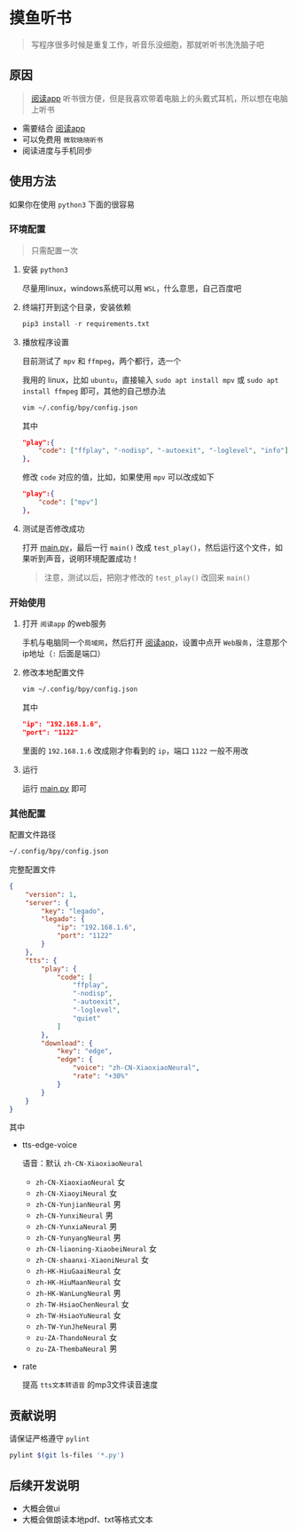 # 摸鱼听书

> 写程序很多时候是重复工作，听音乐没细胞，那就听听书洗洗脑子吧

## 原因

> [阅读app](https://github.com/gedoor/legado) 听书很方便，但是我喜欢带着电脑上的头戴式耳机，所以想在电脑上听书

- 需要结合 [阅读app](https://github.com/gedoor/legado)
- 可以免费用 `微软晓晓听书`
- 阅读进度与手机同步


## 使用方法

如果你在使用 `python3` 下面的很容易

### 环境配置

> 只需配置一次

1. 安装 `python3`

    尽量用linux，windows系统可以用 `WSL`，什么意思，自己百度吧

2. 终端打开到这个目录，安装依赖

    ```python
    pip3 install -r requirements.txt
    ```

3. 播放程序设置

    目前测试了 `mpv` 和 `ffmpeg`，两个都行，选一个

    我用的 linux，比如 `ubuntu`，直接输入 `sudo apt install mpv` 或 `sudo apt install ffmpeg` 即可，其他的自己想办法

    ```bash
    vim ~/.config/bpy/config.json
    ```
    其中
    ```json
    "play":{
        "code": ["ffplay", "-nodisp", "-autoexit", "-loglevel", "info"]
    },
    ```

    修改 `code` 对应的值，比如，如果使用 `mpv` 可以改成如下

    ```json
    "play":{
        "code": ["mpv"]
    },
    ```

4. 测试是否修改成功

    打开 [main.py](main.py)，最后一行 `main()` 改成 `test_play()`，然后运行这个文件，如果听到声音，说明环境配置成功！

    > 注意，测试以后，把刚才修改的 `test_play()` 改回来 `main()`

### 开始使用

1. 打开 `阅读app` 的web服务

    手机与电脑同一个`局域网`，然后打开 [阅读app](https://github.com/gedoor/legado)，设置中点开 `Web服务`，注意那个ip地址（`:` 后面是端口）

2. 修改本地配置文件
    
    ```bash
    vim ~/.config/bpy/config.json
    ```
    其中
    ```json
    "ip": "192.168.1.6",
    "port": "1122"
    ```
    里面的 `192.168.1.6` 改成刚才你看到的 `ip`，端口 `1122` 一般不用改

3. 运行

    运行 [main.py](main.py) 即可


### 其他配置

配置文件路径

```bash
~/.config/bpy/config.json
```

完整配置文件

```json
{
    "version": 1,
    "server": {
        "key": "legado",
        "legado": {
            "ip": "192.168.1.6",
            "port": "1122"
        }
    },
    "tts": {
        "play": {
            "code": [
                "ffplay",
                "-nodisp",
                "-autoexit",
                "-loglevel",
                "quiet"
            ]
        },
        "download": {
            "key": "edge",
            "edge": {
                "voice": "zh-CN-XiaoxiaoNeural",
                "rate": "+30%"
            }
        }
    }
}
```

其中

- tts-edge-voice

    语音：默认 `zh-CN-XiaoxiaoNeural`

    - `zh-CN-XiaoxiaoNeural` 女
    - `zh-CN-XiaoyiNeural` 女
    - `zh-CN-YunjianNeural` 男
    - `zh-CN-YunxiNeural` 男
    - `zh-CN-YunxiaNeural` 男
    - `zh-CN-YunyangNeural` 男
    - `zh-CN-liaoning-XiaobeiNeural` 女
    - `zh-CN-shaanxi-XiaoniNeural` 女
    - `zh-HK-HiuGaaiNeural` 女
    - `zh-HK-HiuMaanNeural` 女
    - `zh-HK-WanLungNeural` 男
    - `zh-TW-HsiaoChenNeural` 女
    - `zh-TW-HsiaoYuNeural` 女
    - `zh-TW-YunJheNeural` 男
    - `zu-ZA-ThandoNeural` 女
    - `zu-ZA-ThembaNeural` 男

- rate

    提高 `tts文本转语音` 的mp3文件读音速度


## 贡献说明

请保证严格遵守 `pylint`

```bash
pylint $(git ls-files '*.py')
```

## 后续开发说明

- 大概会做ui
- 大概会做朗读本地pdf、txt等格式文本
